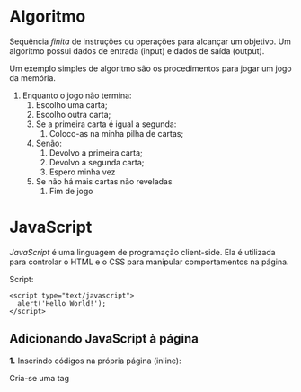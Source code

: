 # Algoritmo

Sequência *finita* de instruções ou operações para alcançar um objetivo. Um algoritmo possui dados de entrada (input) e dados de saída (output).

Um exemplo simples de algoritmo são os procedimentos para jogar um jogo da memória.

1. Enquanto o jogo não termina:
    1. Escolho uma carta;
    2. Escolho outra carta;
    3. Se a primeira carta é igual a segunda:
        1. Coloco-as na minha pilha de cartas;
    4. Senão:
        1. Devolvo a primeira carta;
        2. Devolvo a segunda carta;
        3. Espero minha vez
    5. Se não há mais cartas não reveladas
        1. Fim de jogo

# JavaScript

*JavaScript* é uma linguagem de programação client-side. Ela é utilizada para controlar o HTML e o CSS para manipular comportamentos na página.

Script:

    <script type="text/javascript">
      alert('Hello World!');
    </script>


## Adicionando JavaScript à página

**1.** Inserindo códigos na própria página (inline):

Cria-se uma tag <script>, informando que o valor do atributo 'type' é 'text/javascript', então, coloca-se o código JavaScript dentro dessa tag.

Exemplo:

    <script type="text/javascript">
      alert('Hello World!');
    </script>


**2.** Relacionando um arquivo externo na página:

Exemplo 1 - adicionando um JavaScript do nosso projeto:

    <script type="text/javascript" src="js/script.js"></script>

Exemplo 2 - adicionando um JavaScript da internet:

Nesse exemplo, é carregado o framework JavaScript jQuery disponibilizado pela Google por um serviço de hospedagem de libraries (bibliotecas) JavaScript. Disponível em https://developers.google.com/speed/libraries/devguide?hl=pt-br#jquery:

    <script type="text/javascript" src="//ajax.googleapis.com/ajax/libs/jquery/1.10.2/jquery.min.js"></script>


## Comentários no código

    // comentário de uma linha
 
    /* isto é um comentário longo
       de múltiplas linhas.
    */

## Variáveis

Uma variável referencia a um espaço na memória do computador utilizado para guardar informações que serão usadas em seus programas. Você usa variáveis como nomes simbólicos para os valores em sua aplicação. O nome das variáveis, chamados de identificadores, obedecem determinadas regras.

Um identificador JavaScript deve começar com uma letra, underline (_), ou cifrão ($); os caracteres subsequentes podem também ser números (0-9). Devido JavaScript ser case-sensitive, letras incluem caracteres de "A" a "Z" (maiúsculos) e caracteres de "a" a "z" (minúsculos).

Alguns nomes não podem ser utilizados para criação de variáveis pois estão reservados de alguma forma pela linguagem. São eles:

- __abstract__, __boolean__, __break__, __byte__, __case__, __catch__, __char__, __class__, __const__, __continue__, __default__, __do__, __double__, __else__, __extends__, __false__, __final__, __finally__, __float__, __for__, __function__, __goto__, __if__, __implements__, __import__, __in__, __instanceof__, __int__, __interface__, __long__, __native__, __new__, __null__, __package__, __private__, __protected__, __public__, __return__, __short__, __static__, __super__, __switch__, __synchronized__, __this__, __throws__, __transient__, __true__, __try__, __var__, __void__, __while__, __with__

### Declaração

Atualmente, são recomendados dois tipos de declarações em JavaScript.

__let__ - Declara uma variável local de escopo do bloco, opcionalmente, inicializando-a com um valor.

   let x = 1

__const__ - Declara uma constante de escopo de bloco, apenas de leitura.
   
   const x = 3;

### Variáveis Globais

Variáveis globais são propriedades do objeto global. Em páginas web o objeto global é a window, assim você pode configurar e acessar variáveis globais utilizando a sintaxe window.variavel. 

### Constantes

Você pode criar uma constante apenas de leitura por meio da palavra-chave const. A sintaxe de um identificador de uma constante é semelhante ao identificador de uma variável: deve começar com uma letra, sublinhado ou cifrão e pode conter caractere alfabético, numérico ou sublinhado.

    const PI = 3.14;

Uma constante não pode alterar seu valor por meio de uma atribuição ou ser declarada novamente enquanto o script está em execução. Deve ser inicializada com um valor.

As regras de escopo para as constantes são as mesmas para as váriaveis let de escopo de bloco. Se a palavra-chave const for omitida, presume-se que o identificador represente uma variável.

### Valores

Uma variável declarada usando a declaração var ou let sem especificar o valor inicial tem o valor  undefined.

    var a;
    console.log("O valor de a é " + a); // saída "O valor de a é undefined"

O valor undefined converte-se para NaN quando usado no contexto numérico.

    var a;
     console.log(a + 2);  // Avaliado como NaN

A propriedade global NaN é um valor especial que significa Not-A-Number (não é um número).

Quando você avalia uma variável nula, o valor nulo se comporta como 0 em contextos numéricos e como falso em contextos booleanos.

    var n = null;
    console.log(n * 32); // a saída para o console será 0.
